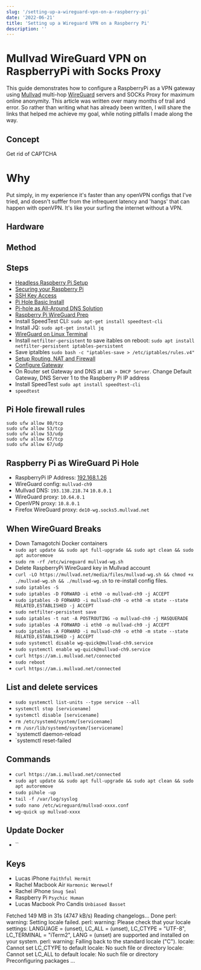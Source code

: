 ```yaml
---
slug: '/setting-up-a-wireguard-vpn-on-a-raspberry-pi'
date: '2022-06-21'
title: 'Setting up a Wireguard VPN on a Raspberry Pi'
description: ''
---
```


# Mullvad WireGuard VPN on RaspberryPi with Socks Proxy

This guide demonstrates how to configure a RaspberryPi as a VPN gateway using [Mullvad](https://mullvad.net/) multi-hop [WireGuard](https://www.wireguard.com/) servers and SOCKs Proxy for maximum online anonymity. This article was written over many months of trail and error. So rather than writing what has already been written, I will share the links that helped me achieve my goal, while noting pitfalls I made along the way.

## Concept

Get rid of CAPTCHA

# Why

Put simply, in my experience it's faster than any openVPN configs that I've tried, and doesn't sufffer from the infrequent latency and 'hangs' that can happen with openVPN. It's like your surfing the internet without a VPN.

## Hardware

## Method

## Steps

- [Headless Raspberry Pi Setup](https://hackernoon.com/raspberry-pi-headless-install-462ccabd75d0)
- [Securing your Raspberry Pi](https://www.raspberrypi.org/documentation/configuration/security.md)
- [SSH Key Access](https://www.raspberrypi.org/documentation/remote-access/ssh/passwordless.md#copy-your-public-key-to-your-raspberry-pi)
- [Pi Hole Basic Install](https://docs.pi-hole.net/main/basic-install/)
- [Pi-hole as All-Around DNS Solution](https://docs.pi-hole.net/guides/unbound/)
- [Raspberry Pi WireGuard Prep](https://github.com/adrianmihalko/raspberrypiwireguard/tree/191ca45be600f5a9c263a805455c1c1669ea3627)
- Install SpeedTest CLI: `sudo apt-get install speedtest-cli`
- Install JQ: `sudo apt-get install jq`
- [WireGuard on Linux Terminal](https://mullvad.net/en/help/wireguard-and-mullvad-vpn/)
- Install `netfilter-persistent` to save itables on reboot: `sudo apt install netfilter-persistent iptables-persistent`
- Save iptalbles `sudo bash -c "iptables-save > /etc/iptables/rules.v4"`
- [Setup Routing, NAT and Firewall](https://mgnik.wordpress.com/2019/03/05/raspberry-pi-as-a-vpn-gateway-using-wireguard/)
- [Configure Gateway](https://discourse.pi-hole.net/t/how-do-i-configure-my-devices-to-use-pi-hole-as-their-dns-server/245)
- On Router set Gateway and DNS at `LAN > DHCP Server`. Change Default Gateway, DNS Server 1 to the Raspberry Pi IP address
- Install SpeedTest `sudo apt install speedtest-cli`
- `speedtest`

## Pi Hole firewall rules

```
sudo ufw allow 80/tcp
sudo ufw allow 53/tcp
sudo ufw allow 53/udp
sudo ufw allow 67/tcp
sudo ufw allow 67/udp
```

## Raspberry Pi as WireGuard Pi Hole

- RaspberryPi IP Address: [192.168.1.26](http://192.168.1.26)
- WireGuard config: `mullvad-ch9`
- Mullvad DNS: `193.138.218.74` `10.8.0.1`
- WireGuard proxy: `10.64.0.1`
- OpenVPN proxy: `10.8.0.1`
- Firefox WireGuard proxy: `de10-wg.socks5.mullvad.net`

## When WireGuard Breaks

- Down Tamagotchi Docker containers
- `sudo apt update && sudo apt full-upgrade && sudo apt clean && sudo apt autoremove`
- `sudo rm -rf /etc/wireguard mullvad-wg.sh`
- Delete RaspberryPi WireGuard key in Mullvad account
- `curl -LO https://mullvad.net/media/files/mullvad-wg.sh && chmod +x ./mullvad-wg.sh && ./mullvad-wg.sh` to re-install config files.
- `sudo iptables -S`
- `sudo iptables -D FORWARD -i eth0 -o mullvad-ch9 -j ACCEPT`
- `sudo iptables -D FORWARD -i mullvad-ch9 -o eth0 -m state --state RELATED,ESTABLISHED -j ACCEPT`
- `sudo netfilter-persistent save`
- `sudo iptables -t nat -A POSTROUTING -o mullvad-ch9 -j MASQUERADE`
- `sudo iptables -A FORWARD -i eth0 -o mullvad-ch9 -j ACCEPT`
- `sudo iptables -A FORWARD -i mullvad-ch9 -o eth0 -m state --state RELATED,ESTABLISHED -j ACCEPT`
- `sudo systemctl disable wg-quick@mullvad-ch9.service`
- `sudo systemctl enable wg-quick@mullvad-ch9.service`
- `‌curl https://am.i.mullvad.net/connected`
- `sudo reboot`
- ‌`curl https://am.i.mullvad.net/connected`

## List and delete services

- `sudo systemctl list-units --type service --all`
- `systemctl stop [servicename]`
- `systemctl disable [servicename]`
- `rm /etc/systemd/system/[servicename]`
- `rm /usr/lib/systemd/system/[servicename]`
- `systemctl daemon-reload
- `systemctl reset-failed

## Commands

- `‌curl https://am.i.mullvad.net/connected`
- `sudo apt update && sudo apt full-upgrade && sudo apt clean && sudo apt autoremove`
- `sudo pihole -up`
- `tail -f /var/log/syslog`
- `sudo nano /etc/wireguard/mullvad-xxxx.conf`
- `wg-quick up mullvad-xxxx`

## Update Docker

- ``

## Keys

- Lucas iPhone `Faithful Hermit`
- Rachel Macbook Air `Harmonic Werewolf`
- Rachel iPhone `Snug Seal`
- Raspberry Pi `Psychic Human`
- Lucas Macbook Pro Candis `Unbiased Basset`

Fetched 149 MB in 31s (4747 kB/s)
Reading changelogs... Done
perl: warning: Setting locale failed.
perl: warning: Please check that your locale settings:
LANGUAGE = (unset),
LC_ALL = (unset),
LC_CTYPE = "UTF-8",
LC_TERMINAL = "iTerm2",
LANG = (unset)
are supported and installed on your system.
perl: warning: Falling back to the standard locale ("C").
locale: Cannot set LC_CTYPE to default locale: No such file or directory
locale: Cannot set LC_ALL to default locale: No such file or directory
Preconfiguring packages ...
